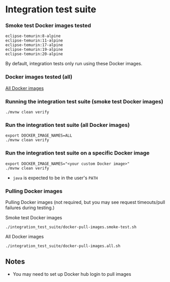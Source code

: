 # Integration test suite

### Smoke test Docker images tested

```
eclipse-temurin:8-alpine
eclipse-temurin:11-alpine
eclipse-temurin:17-alpine
eclipse-temurin:19-alpine
eclipse-temurin:20-alpine
```

By default, integration tests only run using these Docker images.

### Docker images tested (all)

[All Docker images](https://github.com/prometheus/jmx_exporter/blob/main/integration_test_suite/integration_tests/src/test/resources/docker-image-names.all.txt)

### Running the integration test suite (smoke test Docker images)

```
./mvnw clean verify
```

### Run the integration test suite (all Docker images)

```shell
export DOCKER_IMAGE_NAMES=ALL
./mvnw clean verify
```

### Run the integration test suite on a specific Docker image

```shell
export DOCKER_IMAGE_NAMES="<your custom Docker image>"
./mvnw clean verify
```

- `java` is expected to be in the user's `PATH`

### Pulling Docker images

Pulling Docker images (not required, but you may see request timeouts/pull failures during testing.)

Smoke test Docker images

```shell
./integration_test_suite/docker-pull-images.smoke-test.sh
```

All Docker images

```shell
./integration_test_suite/docker-pull-images.all.sh
```

## Notes

- You may need to set up Docker hub login to pull images
